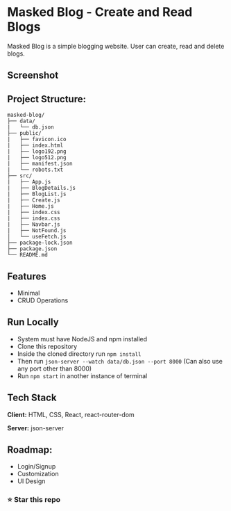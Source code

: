# Masked Blog - Create and Read Blogs

Masked Blog is a simple blogging website. User can create, read and delete blogs.

## Screenshot



## Project Structure:
    masked-blog/
    ├── data/
    |   └── db.json
    ├── public/
    |   ├── favicon.ico
    |   ├── index.html
    |   ├── logo192.png
    |   ├── logo512.png
    |   ├── manifest.json
    |   └── robots.txt
    ├── src/
    |   ├── App.js
    |   ├── BlogDetails.js
    |   ├── BlogList.js
    |   ├── Create.js
    |   ├── Home.js
    |   ├── index.css
    |   ├── index.css
    |   ├── Navbar.js
    |   ├── NotFound.js
    │   └── useFetch.js
    ├── package-lock.json
    ├── package.json
    └── README.md

## Features

- Minimal
- CRUD Operations

## Run Locally
* System must have NodeJS and npm installed
* Clone this repository
* Inside the cloned directory run `` npm install ``
* Then run `` json-server --watch data/db.json --port 8000 `` (Can also use any port other than 8000)
* Run `` npm start `` in another instance of terminal

## Tech Stack

**Client:** HTML, CSS, React, react-router-dom

**Server:** json-server

## Roadmap:
- Login/Signup
- Customization
- UI Design

### ⭐ Star this repo
